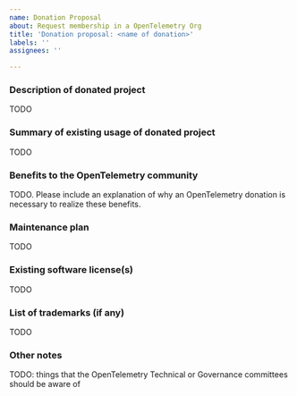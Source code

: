 ```yaml
---
name: Donation Proposal
about: Request membership in a OpenTelemetry Org
title: 'Donation proposal: <name of donation>'
labels: ''
assignees: ''

---
```


<!-- Please remember to change the title of this issue by replacing
 <name of donation> with the actual donated project name -->

### Description of donated project

TODO

### Summary of existing usage of donated project

TODO

### Benefits to the OpenTelemetry community

TODO. Please include an explanation of why an OpenTelemetry donation is
necessary to realize these benefits.

### Maintenance plan

TODO

### Existing software license(s)

TODO

### List of trademarks (if any)

TODO

### Other notes

TODO: things that the OpenTelemetry Technical or Governance committees should
be aware of

